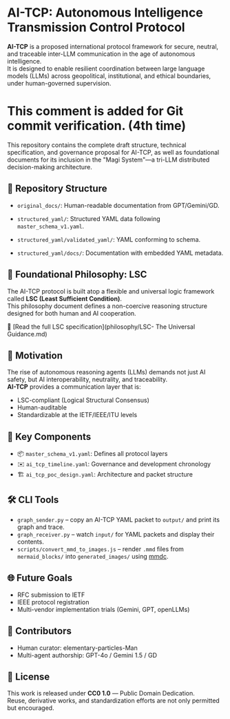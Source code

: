 # AI-TCP: Autonomous Intelligence Transmission Control Protocol

**AI-TCP** is a proposed international protocol framework for secure, neutral, and traceable inter-LLM communication in the age of autonomous intelligence.  
It is designed to enable resilient coordination between large language models (LLMs) across geopolitical, institutional, and ethical boundaries, under human-governed supervision.

# This comment is added for Git commit verification. (4th time)

This repository contains the complete draft structure, technical specification, and governance proposal for AI-TCP, as well as foundational documents for its inclusion in the "Magi System"—a tri-LLM distributed decision-making architecture.

## 📂 Repository Structure

- `original_docs/`: Human-readable documentation from GPT/Gemini/GD.

- `structured_yaml/`: Structured YAML data following `master_schema_v1.yaml`.
- `structured_yaml/validated_yaml/`: YAML conforming to schema.
- `structured_yaml/docs/`: Documentation with embedded YAML metadata.

## 🧠 Foundational Philosophy: LSC

The AI-TCP protocol is built atop a flexible and universal logic framework called **LSC (Least Sufficient Condition)**.  
This philosophy document defines a non-coercive reasoning structure designed for both human and AI cooperation.

📄 [Read the full LSC specification](philosophy/LSC- The Universal Guidance.md)

## 🧠 Motivation

The rise of autonomous reasoning agents (LLMs) demands not just AI safety, but AI interoperability, neutrality, and traceability.  
**AI-TCP** provides a communication layer that is:

- LSC-compliant (Logical Structural Consensus)
- Human-auditable
- Standardizable at the IETF/IEEE/ITU levels

## 🔧 Key Components

- 📦 `master_schema_v1.yaml`: Defines all protocol layers
- ✉️ `ai_tcp_timeline.yaml`: Governance and development chronology
- 🏗️ `ai_tcp_poc_design.yaml`: Architecture and packet structure

## 🛠 CLI Tools

- `graph_sender.py` – copy an AI-TCP YAML packet to `output/` and print its graph and trace.
- `graph_receiver.py` – watch `input/` for YAML packets and display their contents.
- `scripts/convert_mmd_to_images.js` – render `.mmd` files from `mermaid_blocks/` into `generated_images/` using [mmdc](https://github.com/mermaid-js/mermaid-cli).

## 🌐 Future Goals

- RFC submission to IETF
- IEEE protocol registration
- Multi-vendor implementation trials (Gemini, GPT, openLLMs)

## 🤝 Contributors

- Human curator: elementary-particles-Man  
- Multi-agent authorship: GPT-4o / Gemini 1.5 / GD  

## 📄 License

This work is released under **CC0 1.0** — Public Domain Dedication.  
Reuse, derivative works, and standardization efforts are not only permitted but encouraged.

